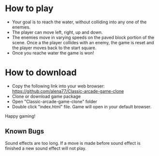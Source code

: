 # How to play

* Your goal is to reach the water, without colliding into any one of the enemies. 
* The player can move left, right, up and down. 
* The enemies move in varying speeds on the paved block portion of the scene. Once a the player collides with an enemy, the game is reset and the player moves back to the start square. 
* Once you reache water the game is won!

# How to download

* Copy the following link into your web browser: https://github.com/alena77/Classic-arcade-game-clone
* Clone or download game package
* Open "Classic-arcade-game-clone" folder
* Double click "index.html" file. Game will open in your default browser.

Happy gaming!

## Known Bugs

Sound effects are too long. If a move is made before sound effect is finished a new sound effect will not play.
